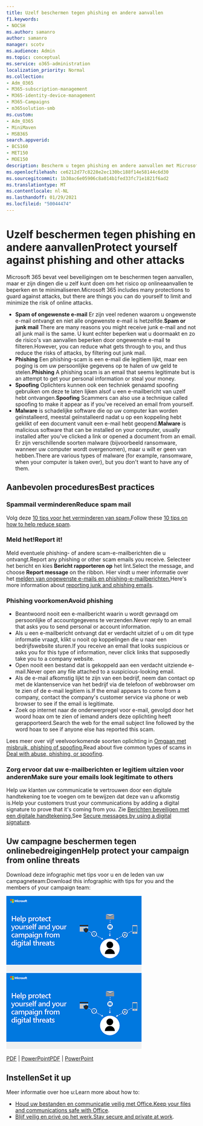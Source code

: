 ```yaml
---
title: Uzelf beschermen tegen phishing en andere aanvallen
f1.keywords:
- NOCSH
ms.author: samanro
author: samanro
manager: scotv
ms.audience: Admin
ms.topic: conceptual
ms.service: o365-administration
localization_priority: Normal
ms.collection:
- Adm_O365
- M365-subscription-management
- M365-identity-device-management
- M365-Campaigns
- m365solution-smb
ms.custom:
- Adm_O365
- MiniMaven
- MSB365
search.appverid:
- BCS160
- MET150
- MOE150
description: Bescherm u tegen phishing en andere aanvallen met Microsoft 365.
ms.openlocfilehash: ce6212d77c8228e2ec130bc188f14e58144c6d30
ms.sourcegitcommit: 1b30ac6e05906c8a014b1fed33fc71e1821f6ad2
ms.translationtype: MT
ms.contentlocale: nl-NL
ms.lasthandoff: 01/29/2021
ms.locfileid: "50044474"
---
```

# <a name="protect-yourself-against-phishing-and-other-attacks"></a><span data-ttu-id="2c095-103">Uzelf beschermen tegen phishing en andere aanvallen</span><span class="sxs-lookup"><span data-stu-id="2c095-103">Protect yourself against phishing and other attacks</span></span>

<span data-ttu-id="2c095-104">Microsoft 365 bevat veel beveiligingen om te beschermen tegen aanvallen, maar er zijn dingen die u zelf kunt doen om het risico op onlineaanvallen te beperken en te minimaliseren.</span><span class="sxs-lookup"><span data-stu-id="2c095-104">Microsoft 365 includes many protections to guard against attacks, but there are things you can do yourself to limit and minimize the risk of online attacks.</span></span>

- <span data-ttu-id="2c095-105">**Spam of ongewenste e-mail** Er zijn veel redenen waarom u ongewenste e-mail ontvangt en niet alle ongewenste e-mail is hetzelfde.</span><span class="sxs-lookup"><span data-stu-id="2c095-105">**Spam or junk mail** There are many reasons you might receive junk e-mail and not all junk mail is the same.</span></span> <span data-ttu-id="2c095-106">U kunt echter beperken wat u doormaakt en zo de risico's van aanvallen beperken door ongewenste e-mail te filteren.</span><span class="sxs-lookup"><span data-stu-id="2c095-106">However, you can reduce what gets through to you, and thus reduce the risks of attacks, by filtering out junk mail.</span></span>
- <span data-ttu-id="2c095-107">**Phishing** Een phishing-scam is een e-mail die legitiem lijkt, maar een poging is om uw persoonlijke gegevens op te halen of uw geld te stelen.</span><span class="sxs-lookup"><span data-stu-id="2c095-107">**Phishing** A phishing scam is an email that seems legitimate but is an attempt to get your personal information or steal your money.</span></span>
- <span data-ttu-id="2c095-108">**Spoofing** Oplichters kunnen ook een techniek genaamd spoofing gebruiken om deze te laten lijken alsof u een e-mailbericht van uzelf hebt ontvangen.</span><span class="sxs-lookup"><span data-stu-id="2c095-108">**Spoofing** Scammers can also use a technique called spoofing to make it appear as if you've received an email from yourself.</span></span> 
- <span data-ttu-id="2c095-109">**Malware** is schadelijke software die op uw computer kan worden geïnstalleerd, meestal geïnstalleerd nadat u op een koppeling hebt geklikt of een document vanuit een e-mail hebt geopend.</span><span class="sxs-lookup"><span data-stu-id="2c095-109">**Malware** is malicious software that can be installed on your computer, usually installed after you've clicked a link or opened a document from an email.</span></span> <span data-ttu-id="2c095-110">Er zijn verschillende soorten malware (bijvoorbeeld ransomware, wanneer uw computer wordt overgenomen), maar u wilt er geen van hebben.</span><span class="sxs-lookup"><span data-stu-id="2c095-110">There are various types of malware (for example, ransomware, when your computer is taken over), but you don't want to have any of them.</span></span> 

## <a name="best-practices"></a><span data-ttu-id="2c095-111">Aanbevolen procedures</span><span class="sxs-lookup"><span data-stu-id="2c095-111">Best practices</span></span>

### <a name="reduce-spam-mail"></a><span data-ttu-id="2c095-112">Spammail verminderen</span><span class="sxs-lookup"><span data-stu-id="2c095-112">Reduce spam mail</span></span>

<span data-ttu-id="2c095-113">Volg deze [10 tips voor het verminderen van spam.](https://support.microsoft.com/en-us/office/10-tips-on-how-to-help-reduce-spam-55f756e8-688b-41c3-a086-8f68ccc592f6)</span><span class="sxs-lookup"><span data-stu-id="2c095-113">Follow these [10 tips on how to help reduce spam](https://support.microsoft.com/en-us/office/10-tips-on-how-to-help-reduce-spam-55f756e8-688b-41c3-a086-8f68ccc592f6).</span></span>

### <a name="report-it"></a><span data-ttu-id="2c095-114">Meld het!</span><span class="sxs-lookup"><span data-stu-id="2c095-114">Report it!</span></span>

<span data-ttu-id="2c095-115">Meld eventuele phishing- of andere scam-e-mailberichten die u ontvangt.</span><span class="sxs-lookup"><span data-stu-id="2c095-115">Report any phishing or other scam emails you receive.</span></span> <span data-ttu-id="2c095-116">Selecteer het bericht en kies **Bericht rapporteren op** het lint.</span><span class="sxs-lookup"><span data-stu-id="2c095-116">Select the message, and choose **Report message** on the ribbon.</span></span>
<span data-ttu-id="2c095-117">Hier vindt u meer informatie over het [melden van ongewenste e-mails en phishing-e-mailberichten.](https://support.office.com/article/Use-the-Report-Message-add-in-b5caa9f1-cdf3-4443-af8c-ff724ea719d2)</span><span class="sxs-lookup"><span data-stu-id="2c095-117">Here's more information about [reporting junk and phishing emails](https://support.office.com/article/Use-the-Report-Message-add-in-b5caa9f1-cdf3-4443-af8c-ff724ea719d2).</span></span>

### <a name="avoid-phishing"></a><span data-ttu-id="2c095-118">Phishing voorkomen</span><span class="sxs-lookup"><span data-stu-id="2c095-118">Avoid phishing</span></span>

- <span data-ttu-id="2c095-119">Beantwoord nooit een e-mailbericht waarin u wordt gevraagd om persoonlijke of accountgegevens te verzenden.</span><span class="sxs-lookup"><span data-stu-id="2c095-119">Never reply to an email that asks you to send personal or account information.</span></span>
- <span data-ttu-id="2c095-120">Als u een e-mailbericht ontvangt dat er verdacht uitziet of u om dit type informatie vraagt, klikt u nooit op koppelingen die u naar een bedrijfswebsite sturen.</span><span class="sxs-lookup"><span data-stu-id="2c095-120">If you receive an email that looks suspicious or asks you for this type of information, never click links that supposedly take you to a company website.</span></span>
- <span data-ttu-id="2c095-121">Open nooit een bestand dat is gekoppeld aan een verdacht uitziende e-mail.</span><span class="sxs-lookup"><span data-stu-id="2c095-121">Never open any file attached to a suspicious-looking email.</span></span>
- <span data-ttu-id="2c095-122">Als de e-mail afkomstig lijkt te zijn van een bedrijf, neem dan contact op met de klantenservice van het bedrijf via de telefoon of webbrowser om te zien of de e-mail legitiem is.</span><span class="sxs-lookup"><span data-stu-id="2c095-122">If the email appears to come from a company, contact the company's customer service via phone or web browser to see if the email is legitimate.</span></span>
- <span data-ttu-id="2c095-123">Zoek op internet naar de onderwerpregel voor e-mail, gevolgd door het woord hoax om te zien of iemand anders deze oplichting heeft gerapporteerd.</span><span class="sxs-lookup"><span data-stu-id="2c095-123">Search the web for the email subject line followed by the word hoax to see if anyone else has reported this scam.</span></span>

<span data-ttu-id="2c095-124">Lees meer over vijf veelvoorkomende soorten oplichting in [Omgaan met misbruik, phishing of spoofing.](https://support.office.com/article/Deal-with-abuse-phishing-or-spoofing-in-Outlook-com-0d882ea5-eedc-4bed-aebc-079ffa1105a3)</span><span class="sxs-lookup"><span data-stu-id="2c095-124">Read about five common types of scams in [Deal with abuse, phishing, or spoofing](https://support.office.com/article/Deal-with-abuse-phishing-or-spoofing-in-Outlook-com-0d882ea5-eedc-4bed-aebc-079ffa1105a3).</span></span>

### <a name="make-sure-your-emails-look-legitimate-to-others"></a><span data-ttu-id="2c095-125">Zorg ervoor dat uw e-mailberichten er legitiem uitzien voor anderen</span><span class="sxs-lookup"><span data-stu-id="2c095-125">Make sure your emails look legitimate to others</span></span>

<span data-ttu-id="2c095-126">Help uw klanten uw communicatie te vertrouwen door een digitale handtekening toe te voegen om te bewijzen dat deze van u afkomstig is.</span><span class="sxs-lookup"><span data-stu-id="2c095-126">Help your customers trust your communications by adding a digital signature to prove that it's coming from you.</span></span> <span data-ttu-id="2c095-127">Zie [Berichten beveiligen met een digitale handtekening.](https://support.office.com/article/secure-messages-by-using-a-digital-signature-549ca2f1-a68f-4366-85fa-b3f4b5856fc6)</span><span class="sxs-lookup"><span data-stu-id="2c095-127">See [Secure messages by using a digital signature](https://support.office.com/article/secure-messages-by-using-a-digital-signature-549ca2f1-a68f-4366-85fa-b3f4b5856fc6).</span></span>

## <a name="help-protect-your-campaign-from-online-threats"></a><span data-ttu-id="2c095-128">Uw campagne beschermen tegen onlinebedreigingen</span><span class="sxs-lookup"><span data-stu-id="2c095-128">Help protect your campaign from online threats</span></span>

<span data-ttu-id="2c095-129">Download deze infographic met tips voor u en de leden van uw campagneteam:</span><span class="sxs-lookup"><span data-stu-id="2c095-129">Download this infographic with tips for you and the members of your campaign team:</span></span>

<span data-ttu-id="2c095-130">[![De afbeelding van uw campagnegegevens beveiligen](../media/M365-Campaigns-WhatCanUsersDoToSecure-358x201.png)](downloads/M365CampaignsWhatCanUsersDoToSecure.pdf)</span><span class="sxs-lookup"><span data-stu-id="2c095-130">[![The help protect your campaign info graphic](../media/M365-Campaigns-WhatCanUsersDoToSecure-358x201.png)](downloads/M365CampaignsWhatCanUsersDoToSecure.pdf)</span></span>

<span data-ttu-id="2c095-131">[PDF](downloads/M365CampaignsWhatCanUsersDoToSecure.pdf)  |  [PowerPoint](https://github.com/MicrosoftDocs/microsoft-365-docs-pr/raw/live/m365-democracy/microsoft-365/campaigns/downloads/M365CampaignsWhatCanUsersDoToSecure.pptx)</span><span class="sxs-lookup"><span data-stu-id="2c095-131">[PDF](downloads/M365CampaignsWhatCanUsersDoToSecure.pdf) | [PowerPoint](https://github.com/MicrosoftDocs/microsoft-365-docs-pr/raw/live/m365-democracy/microsoft-365/campaigns/downloads/M365CampaignsWhatCanUsersDoToSecure.pptx)</span></span>

## <a name="set-it-up"></a><span data-ttu-id="2c095-132">Instellen</span><span class="sxs-lookup"><span data-stu-id="2c095-132">Set it up</span></span>

<span data-ttu-id="2c095-133">Meer informatie over hoe u:</span><span class="sxs-lookup"><span data-stu-id="2c095-133">Learn more about how to:</span></span>

- <span data-ttu-id="2c095-134">[Houd uw bestanden en communicatie veilig met Office.](https://support.microsoft.com/en-us/office/keep-your-files-and-communications-safe-with-office-c4ddc381-7395-42da-887c-8836a3bb975f)</span><span class="sxs-lookup"><span data-stu-id="2c095-134">[Keep your files and communications safe with Office](https://support.microsoft.com/en-us/office/keep-your-files-and-communications-safe-with-office-c4ddc381-7395-42da-887c-8836a3bb975f).</span></span>
- <span data-ttu-id="2c095-135">[Blijf veilig en privé op het werk.](https://support.office.com/article/stay-secure-and-private-at-work-104c7d91-b25a-453d-beee-ba64b6c6fc2d)</span><span class="sxs-lookup"><span data-stu-id="2c095-135">[Stay secure and private at work](https://support.office.com/article/stay-secure-and-private-at-work-104c7d91-b25a-453d-beee-ba64b6c6fc2d).</span></span>
  
